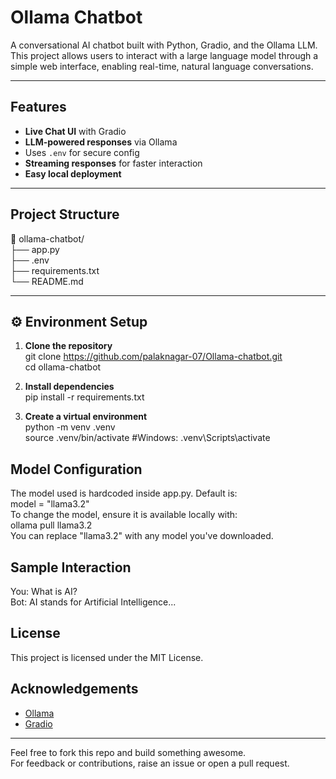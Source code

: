 # Ollama Chatbot

A conversational AI chatbot built with Python, Gradio, and the Ollama LLM. This project allows users to interact with a large language model through a simple web interface, enabling real-time, natural language conversations.

---

## Features

- **Live Chat UI** with Gradio
- **LLM-powered responses** via Ollama
- Uses `.env` for secure config
- **Streaming responses** for faster interaction
- **Easy local deployment**

---

## Project Structure

📁 ollama-chatbot/<br>
├── app.py <br>
├── .env <br>
├── requirements.txt <br>
└── README.md 


---

## ⚙️ Environment Setup

1. **Clone the repository**<br>
git clone https://github.com/palaknagar-07/Ollama-chatbot.git <br>
cd ollama-chatbot

2. **Install dependencies** <br>
pip install -r requirements.txt

3. **Create a virtual environment**<br>
python -m venv .venv<br>
source .venv/bin/activate  #Windows: .venv\Scripts\activate

## Model Configuration

The model used is hardcoded inside app.py. Default is:<br>
model = "llama3.2"<br>
To change the model, ensure it is available locally with:<br>
ollama pull llama3.2<br>
You can replace "llama3.2" with any model you've downloaded.

## Sample Interaction

You: What is AI?  
Bot: AI stands for Artificial Intelligence...

## License

This project is licensed under the MIT License.

## Acknowledgements

- [Ollama](https://ollama.com/)
- [Gradio](https://gradio.app/)


---
Feel free to fork this repo and build something awesome. <br>
For feedback or contributions, raise an issue or open a pull request.
